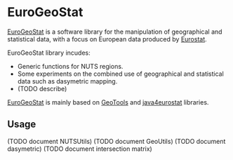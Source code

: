 # EuroGeoStat

[EuroGeoStat](https://github.com/jgaffuri/EuroGeoStat) is a software library for the manipulation of geographical and statistical data, with a focus on European data produced by [Eurostat](http://ec.europa.eu/eurostat).

EuroGeoStat library incudes:
- Generic functions for NUTS regions.
- Some experiments on the combined use of geographical and statistical data such as dasymetric mapping.
- (TODO describe)

[EuroGeoStat](https://github.com/jgaffuri/EuroGeoStat) is mainly based on [GeoTools](http://www.geotools.org/) and [java4eurostat](https://github.com/jgaffuri/java4eurostat) libraries.

## Usage

(TODO document NUTSUtils)
(TODO document GeoUtils)
(TODO document dasymetric)
(TODO document intersection matrix)

